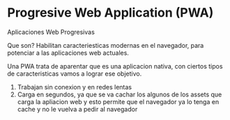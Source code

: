 # Progresive Web Application (PWA)
Aplicaciones Web Progresivas

Que son?
Habilitan caracteriesticas modernas en el navegador, para potenciar a las aplicaciones web
actuales.

Una PWA trata de aparentar que es una aplicacion nativa, con ciertos tipos de caracteristicas
vamos a lograr ese objetivo.
1) Trabajan sin conexion y en redes lentas
2) Carga en segundos, ya que se va cachar los algunos de los assets que carga la apliacion web y esto permite
que el navegador ya lo tenga en cache y no le vuelva a pedir al navegador

